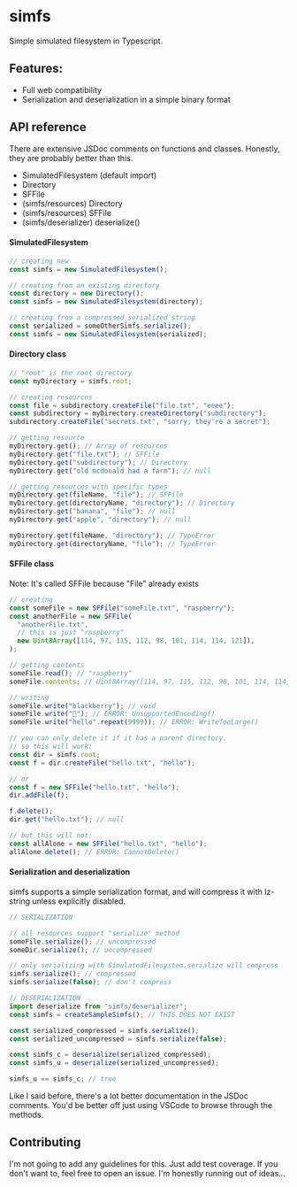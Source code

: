 # simfs

Simple simulated filesystem in Typescript.

## Features:

- Full web compatibility
- Serialization and deserialization in a simple binary format

## API reference

There are extensive JSDoc comments on functions and classes. Honestly, they are probably better than this.

- SimulatedFilesystem (default import)
- Directory
- SFFile
- (simfs/resources) Directory
- (simfs/resources) SFFile
- (simfs/deserializer) deserialize()

#### SimulatedFilesystem

```typescript
// creating new
const simfs = new SimulatedFilesystem();

// creating from an existing directory
const directory = new Directory();
const simfs = new SimulatedFilesystem(directory);

// creating from a compressed serialized string
const serialized = someOtherSimfs.serialize();
const simfs = new SimulatedFilesystem(serialized);
```

#### Directory class

```typescript
// "root" is the root directory
const myDirectory = simfs.root;

// creating resources
const file = subdirectory.createFile("file.txt", "eeee");
const subdirectory = myDirectory.createDirectory("subdirectory");
subdirectory.createFile("secrets.txt", "sorry, they're a secret");

// getting resource
myDirectory.get(); // Array of resources
myDirectory.get("file.txt"); // SFFile
myDirectory.get("subdirectory"); // Directory
myDirectory.get("old mcdonald had a farm"); // null

// getting resources with specific types
myDirectory.get(fileName, "file"); // SFFile
myDirectory.get(directoryName, "directory"); // Directory
myDirectory.get("banana", "file"); // null
myDirectory.get("apple", "directory"); // null

myDirectory.get(fileName, "directory"); // TypeError
myDirectory.get(directoryName, "file"); // TypeError
```

#### SFFile class

Note: It's called SFFile because "File" already exists

```typescript
// creating
const someFile = new SFFile("someFile.txt", "raspberry");
const anotherFile = new SFFile(
  "anotherFile.txt",
  // this is just "raspberry"
  new Uint8Array([114, 97, 115, 112, 98, 101, 114, 114, 121]),
);

// getting contents
someFile.read(); // "raspberry"
someFile.contents; // Uint8Array([114, 97, 115, 112, 98, 101, 114, 114, 121])

// writing
someFile.write("blackberry"); // void
someFile.write("🍓"); // ERROR: UnsupportedEncoding()
someFile.write("hello".repeat(9999)); // ERROR: WriteTooLarge()

// you can only delete it if it has a parent directory.
// so this will work:
const dir = simfs.root;
const f = dir.createFile("hello.txt", "hello");

// or
const f = new SFFile("hello.txt", "hello");
dir.addFile(f);

f.delete();
dir.get("hello.txt"); // null

// but this will not:
const allAlone = new SFFile("hello.txt", "hello");
allAlone.delete(); // ERROR: CannotDelete()
```

#### Serialization and deserialization

simfs supports a simple serialization format, and will compress it with lz-string unless explicitly disabled.

```typescript
// SERIALIZATION

// all resources support "serialize" method
someFile.serialize(); // uncompressed
someDir.serialize(); // uncompressed

// only serializing with SimulatedFilesystem.serialize will compress
simfs.serialize(); // compressed
simfs.serialize(false); // don't compress

// DESERIALIZATION
import deserialize from "simfs/deserializer";
const simfs = createSampleSimfs(); // THIS DOES NOT EXIST

const serialized_compressed = simfs.serialize();
const serialized_uncompressed = simfs.serialize(false);

const simfs_c = deserialize(serialized_compressed);
const simfs_u = deserialize(serialized_uncompressed);

simfs_u == simfs_c; // true
```

Like I said before, there's a lot better documentation in the JSDoc comments. You'd be better off just using VSCode to browse through the methods.

## Contributing

I'm not going to add any guidelines for this. Just add test coverage. If you don't want to, feel free to open an issue. I'm honestly running out of ideas...